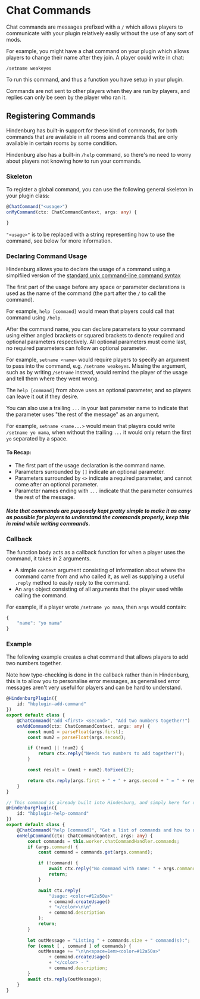 # Chat Commands
Chat commands are messages prefixed with a `/` which allows players to communicate
with your plugin relatively easily without the use of any sort of mods.

For example, you might have a chat command on your plugin which allows players
to change their name after they join. A player could write in chat:

`/setname weakeyes`

To run this command, and thus a function you have setup in your plugin.

Commands are not sent to other players when they are run by players, and replies
can only be seen by the player who ran it.

## Registering Commands
Hindenburg has built-in support for these kind of commands, for both commands that
are available in all rooms and commands that are only available in certain rooms
by some condition.

Hindenburg also has a built-in `/help` command, so there's no need to worry about
players not knowing how to run your commands.

### Skeleton
To register a global command, you can use the following general skeleton in your
plugin class:

```ts
@ChatCommand("<usage>")
onMyCommand(ctx: ChatCommandContext, args: any) {

}
```

`"<usage>"` is to be replaced with a string representing how to use the command,
see below for more information.

### Declaring Command Usage
Hindenburg allows you to declare the usage of a command using a simplfiied version
of the [standard
unix command-line command syntax](https://en.wikipedia.org/wiki/Command-line_interface#Command_description_syntax)

The first part of the usage before any space or parameter declarations is used
as the name of the command (the part after the `/` to call the command).

For example, `help [command]` would mean that players could call that command using
`/help`.

After the command name, you can declare parameters to your command using either
angled brackets or squared brackets to denote required and optional parameters
respectively. All optional parameters must come last, no required parameters can
follow an optional parameter.

For example, `setname <name>` would require players to specify an argument to pass
into the command, e.g. `/setname weakeyes`. Missing the argument, such as by writing
`/setname` instead, would remind the player of the usage and tell them where they
went wrong.

The `help [command]` from above uses an optional parameter, and so players can
leave it out if they desire.

You can also use a trailing `...` in your last parameter name to indicate that the
parameter uses "the rest of the message" as an argument.

For example, `setname <name...>` would mean that players could write `/setname yo mama`,
when without the trailing `...` it would only return the first `yo` separated by
a space.

#### To Recap:
* The first part of the usage declaration is the command name.
* Parameters surrounded by `[]` indicate an optional parameter.
* Parameters surrounded by `<>` indicate a required parameter, and cannot come
after an optional parameter.
* Parameter names ending with `...` indicate that the parameter consumes the
rest of the message.

##### Note that commands are purposely kept pretty simple to make it as easy as possible for players to understand the commands properly, keep this in mind while writing commands.

### Callback
The function body acts as a callback function for when a player uses the command,
it takes in 2 arguments.

* A simple `context` argument consisting of information about where the command
came from and who called it, as well as supplying a useful `.reply` method to easily
reply to the command. 
* An `args` object consisting of all arguments that the player used while calling
the command.

For example, if a player wrote `/setname yo mama`, then `args` would contain:
```typescript
{
    "name": "yo mama"
}
```

### Example
The following example creates a chat command that allows players to add two numbers
together.

Note how type-checking is done in the callback rather than in Hindenburg, this
is to allow you to personalise error messages, as generalised error messages aren't
very useful for players and can be hard to understand.
```ts
@HindenburgPlugin({
    id: "hbplugin-add-command"
})
export default class {
    @ChatCommand("add <first> <second>", "Add two numbers together!")
    onAddCommand(ctx: ChatCommandContext, args: any) {
        const num1 = parseFloat(args.first);
        const num2 = parseFloat(args.second);

        if (!num1 || !num2) {
            return ctx.reply("Needs two numbers to add together!");
        }

        const result = (num1 + num2).toFixed(2);

        return ctx.reply(args.first + " + " + args.second + " = " + result);
    }
}
```

```ts
// This command is already built into Hindenburg, and simply here for display/example purposes.
@HindenburgPlugin({
    id: "hbplugin-help-command"
})
export default class {
    @ChatCommand("help [command]", "Get a list of commands and how to use them, or get help for a specific command.")
    onHelpCommand(ctx: ChatCommandContext, args: any) {
        const commands = this.worker.chatCommandHandler.commands;
        if (args.command) {
            const command = commands.get(args.command);

            if (!command) {
                await ctx.reply("No command with name: " + args.command);
                return;
            }

            await ctx.reply(
                "Usage: <color=#12a50a>"
                + command.createUsage()
                + "</color>\n\n"
                + command.description
            );
            return;
        }
        
        let outMessage = "Listing " + commands.size + " command(s):";
        for (const [ , command ] of commands) {
            outMessage += "\n\n<space=1em><color=#12a50a>"
                + command.createUsage()
                + "</color> - "
                + command.description;
        }
        await ctx.reply(outMessage);
    }
}
```